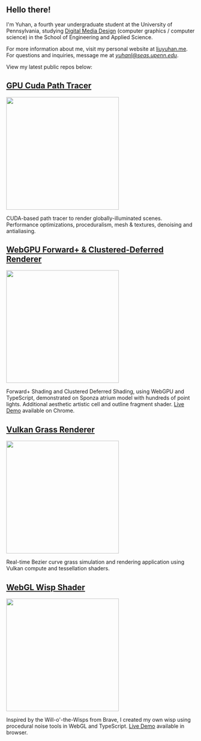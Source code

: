 ## Hello there! 

I'm Yuhan, a fourth year undergraduate student at the University of Pennsylvania, studying [Digital Media Design](http://cg.cis.upenn.edu/dmd.html) (computer graphics / computer science) in the School of Engineering and Applied Science. 

For more information about me, visit my personal website at [liuyuhan.me](https://liuyuhan.me/). 
For questions and inquiries, message me at *yuhanl@seas.upenn.edu*. 

View my latest public repos below:

## [GPU Cuda Path Tracer](https://github.com/yuhanliu-tech/GPU-CUDA-Path-Tracer)

<img src="https://github.com/yuhanliu-tech/GPU-CUDA-Path-Tracer/blob/main/img/cover.png" width="300"/> 

CUDA-based path tracer to render globally-illuminated scenes. Performance optimizations, proceduralism, mesh & textures, denoising and antialiasing.

## [WebGPU Forward+ & Clustered-Deferred Renderer](https://github.com/yuhanliu-tech/WebGPU-Forward-Plus-and-Clustered-Deferred)

<img src="https://github.com/yuhanliu-tech/WebGPU-Forward-Plus-and-Clustered-Deferred/blob/main/img/cover.png" width="300"/> 

Forward+ Shading and Clustered Deferred Shading, using WebGPU and TypeScript, demonstrated on Sponza atrium model with hundreds of point lights. Additional aesthetic artistic cell and outline fragment shader.
[Live Demo](https://yuhanliu-tech.github.io/WebGPU-Forward-Plus-and-Clustered-Deferred/) available on Chrome. 

## [Vulkan Grass Renderer](https://github.com/yuhanliu-tech/Vulkan-Grass-Rendering)

<img src="https://github.com/yuhanliu-tech/Vulkan-Grass-Rendering/blob/main/img/cover.gif" width="300"/> 

Real-time Bezier curve grass simulation and rendering application using Vulkan compute and tessellation shaders.

## [WebGL Wisp Shader](https://github.com/yuhanliu-tech/will-o-wisp-shader)

<img src="https://github.com/yuhanliu-tech/will-o-wisp-shader/blob/master/wisp.png" width="300"/> 

Inspired by the Will-o'-the-Wisps from Brave, I created my own wisp using procedural noise tools in WebGL and TypeScript.
[Live Demo](https://yuhanliu-tech.github.io/will-o-wisp-shader/) available in browser.

